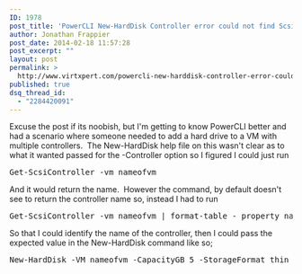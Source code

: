 ```yaml
---
ID: 1978
post_title: 'PowerCLI New-HardDisk Controller error could not find ScsiController with name &#8220;name&#8221;'
author: Jonathan Frappier
post_date: 2014-02-18 11:57:28
post_excerpt: ""
layout: post
permalink: >
  http://www.virtxpert.com/powercli-new-harddisk-controller-error-could-not-find-scsicontroller-with-name/
published: true
dsq_thread_id:
  - "2284420091"
---
```

Excuse the post if its noobish, but I'm getting to know PowerCLI better and had a scenario where someone needed to add a hard drive to a VM with multiple controllers.  The New-HardDisk help file on this wasn't clear as to what it wanted passed for the -Controller option so I figured I could just run
<pre>Get-ScsiController -vm nameofvm</pre>
And it would return the name.  However the command, by default doesn't see to return the controller name so, instead I had to run
<pre>Get-ScsiController -vm nameofvm | format-table - property name, UnitNumber</pre>
So that I could identify the name of the controller, then I could pass the expected value in the New-HardDisk command like so;
<pre>New-HardDisk -VM nameofvm -CapacityGB 5 -StorageFormat thin -Controller "name from Get-ScsiController cmdlet"</pre>